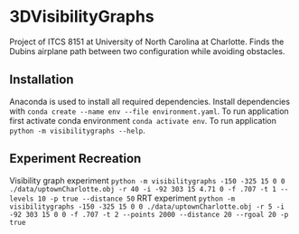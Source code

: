 # 3DVisibilityGraphs
Project of ITCS 8151 at University of North Carolina at Charlotte. Finds the Dubins airplane path between two configuration while avoiding obstacles.
## Installation 
Anaconda is used to install all required dependencies.
Install dependencies with ``conda create --name env --file environment.yaml``.
To run application first activate conda environment ``conda activate env``.
To run application ``python -m visibilitygraphs --help``.
## Experiment Recreation
Visibility graph experiment
``python -m visibilitygraphs -150 -325 15 0 0 ./data/uptownCharlotte.obj -r 40 -i -92 303 15 4.71 0 -f .707 -t 1 --levels 10 -p true --distance 50``
RRT experiment
``python -m visibilitygraphs -150 -325 15 0 0 ./data/uptownCharlotte.obj -r 5 -i -92 303 15 0 0 -f .707 -t 2 --points 2000 --distance 20 --rgoal 20 -p true``
